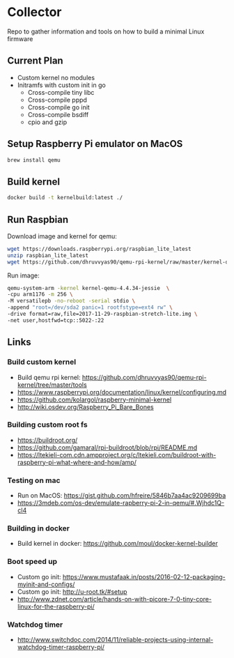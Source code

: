 # Collector

Repo to gather information and tools on how to build a minimal Linux firmware

## Current Plan

* Custom kernel no modules
* Initramfs with custom init in go
  * Cross-compile tiny libc
  * Cross-compile pppd
  * Cross-compile go init
  * Cross-compile bsdiff
  * cpio and gzip

## Setup Raspberry Pi emulator on MacOS

``` bash
brew install qemu
```

## Build kernel

``` bash
docker build -t kernelbuild:latest ./
```

## Run Raspbian

Download image and kernel for qemu:

``` bash
wget https://downloads.raspberrypi.org/raspbian_lite_latest
unzip raspbian_lite_latest
wget https://github.com/dhruvvyas90/qemu-rpi-kernel/raw/master/kernel-qemu-4.4.34-jessie 
```

Run image:

``` bash
qemu-system-arm -kernel kernel-qemu-4.4.34-jessie  \
-cpu arm1176 -m 256 \
-M versatilepb -no-reboot -serial stdio \
-append "root=/dev/sda2 panic=1 rootfstype=ext4 rw" \
-drive format=raw,file=2017-11-29-raspbian-stretch-lite.img \
-net user,hostfwd=tcp::5022-:22
```

## Links

### Build custom kernel

* Build qemu rpi kernel:  https://github.com/dhruvvyas90/qemu-rpi-kernel/tree/master/tools
* https://www.raspberrypi.org/documentation/linux/kernel/configuring.md
* https://github.com/kolargol/raspberry-minimal-kernel
* http://wiki.osdev.org/Raspberry_Pi_Bare_Bones

### Building custom root fs

* https://buildroot.org/
* https://github.com/gamaral/rpi-buildroot/blob/rpi/README.md
* https://ltekieli-com.cdn.ampproject.org/c/ltekieli.com/buildroot-with-raspberry-pi-what-where-and-how/amp/

### Testing on mac

* Run on MacOS: https://gist.github.com/hfreire/5846b7aa4ac9209699ba
* https://3mdeb.com/os-dev/emulate-rapberry-pi-2-in-qemu/#.Wjhdc1Q-cl4

### Building in docker

* Build kernel in docker: https://github.com/moul/docker-kernel-builder

### Boot speed up

* Custom go init: https://www.mustafaak.in/posts/2016-02-12-packaging-myinit-and-configs/
* Custom go init: http://u-root.tk/#setup
* http://www.zdnet.com/article/hands-on-with-picore-7-0-tiny-core-linux-for-the-raspberry-pi/

### Watchdog timer

* http://www.switchdoc.com/2014/11/reliable-projects-using-internal-watchdog-timer-raspberry-pi/
